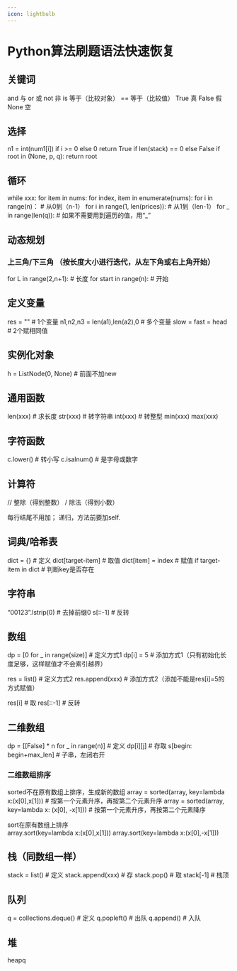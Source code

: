 ```yaml
---
icon: lightbulb
---
```

# Python算法刷题语法快速恢复
## 关键词
and 与
or  或
not 非
is  等于（比较对象）
== 等于（比较值）
True  真
False 假
None 空

## 选择
n1 = int(num1[i]) if i >= 0 else 0
return True if len(stack) == 0 else False
if root in (None, p, q): return root

## 循环
while xxx:
for item in nums:
for index, item in enumerate(nums): 
for i in range(n)： # 从0到（n-1）
for i in range(1, len(prices)): # 从1到（len-1）
for _ in range(len(q)): # 如果不需要用到遍历的值，用“_”

## 动态规划
### 上三角/下三角 （按长度大小进行迭代，从左下角或右上角开始）
for L in range(2,n+1): # 长度
    for start in range(n): # 开始

## 定义变量
res = "" # 1个变量
n1,n2,n3 = len(a1),len(a2),0 # 多个变量
slow = fast = head # 2个赋相同值

## 实例化对象 
h = ListNode(0, None) # 前面不加new

## 通用函数
len(xxx) # 求长度
str(xxx) # 转字符串
int(xxx) # 转整型
min(xxx)
max(xxx)

## 字符函数
c.lower() # 转小写
c.isalnum() # 是字母或数字

## 计算符
// 整除（得到整数）
/ 除法（得到小数）

每行结尾不用加；
递归，方法前要加self.


## 词典/哈希表
dict = {} # 定义
dict[target-item] # 取值
dict[item] = index # 赋值
if target-item in dict # 判断key是否存在

## 字符串
“00123”.lstrip(0) # 去掉前缀0
s[::-1] # 反转

## 数组
dp = [0 for _ in range(size)] # 定义方式1
dp[i] = 5 # 添加方式1（只有初始化长度足够，这样赋值才不会索引越界）

res = list() # 定义方式2
res.append(xxx) # 添加方式2（添加不能是res[i]=5的方式赋值）

res[i] # 取 
res[::-1] # 反转

## 二维数组
dp = [[False] * n for _ in range(n)] # 定义
dp[i][j] # 存取
s[begin: begin+max_len] # 子串，左闭右开

### 二维数组排序
sorted不在原有数组上排序，生成新的数组
array = sorted(array, key=lambda x:(x[0],x[1])) # 按第一个元素升序，再按第二个元素升序
array = sorted(array, key=lambda x: (x[0], -x[1]))  # 按第一个元素升序，再按第二个元素降序

sort在原有数组上排序  
array.sort(key=lambda x:(x[0],x[1]))
array.sort(key=lambda x:(x[0],-x[1]))

## 栈（同数组一样）
stack = list() # 定义
stack.append(xxx) # 存
stack.pop() # 取
stack[-1] # 栈顶

## 队列
q = collections.deque() # 定义
q.popleft() # 出队
q.append() # 入队 

## 堆
heapq


